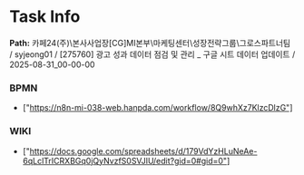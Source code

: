 # Task Info

**Path:** 카페24(주)\본사사업장\[CG]MI본부\마케팅센터\성장전략그룹\그로스파트너팀 / syjeong01 / [275760] 광고 성과 데이터 점검 및 관리 _ 구글 시트 데이터 업데이트 / 2025-08-31_00-00-00

### BPMN
- ["https://n8n-mi-038-web.hanpda.com/workflow/8Q9whXz7KlzcDlzG"]

### WIKI
- ["https://docs.google.com/spreadsheets/d/179VdYzHLuNeAe-6qLclTrICRXBGq0jQyNvzfS0SVJIU/edit?gid=0#gid=0"]

